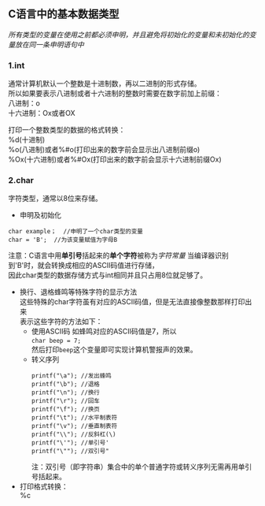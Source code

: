 ## C语言中的基本数据类型

*所有类型的变量在使用之前都必须申明，并且避免将初始化的变量和未初始化的变量放在同一条申明语句中*

### 1.int
通常计算机默认一个整数是十进制数，再以二进制的形式存储。  
所以如果要表示八进制或者十六进制的整数时需要在数字前加上前缀：  
八进制：o  
十六进制：Ox或者OX  

打印一个整数类型的数据的格式转换：  
%d(十进制)  
%o(八进制)或者%#o(打印出来的数字前会显示出八进制前缀o)      
%Ox(十六进制)或者%#Ox(打印出来的数字前会显示十六进制前缀Ox)  

### 2.char
字符类型，通常以8位来存储。  
- 申明及初始化  
```
char example；  //申明了一个char类型的变量  
char = 'B';  //为该变量赋值为字母B
```  

注意：C语言中用**单引号**括起来的**单个字符**被称为*字符常量* 
当编译器识别到'B'时，就会转换成相应的ASCII码值进行存储，  
因此char类型的数据存储方式与int相同并且只占用8位就足够了。  

- 换行、退格蜂鸣等特殊字符的显示方法  
这些特殊的char字符虽有对应的ASCII码值，但是无法直接像整数那样打印出来  
表示这些字符的方法如下：  
    - 使用ASCII码
		如蜂鸣对应的ASCII码值是7，所以  
		`char beep = 7;`  
		然后打印`beep`这个变量即可实现计算机警报声的效果。  
	- 转义序列
		```
		printf("\a"); //发出蜂鸣
		printf("\b"); //退格
		printf("\n"); //换行
		printf("\r"); //回车
		printf("\f"); //换页
		printf("\t"); //水平制表符
		printf("\v"); //垂直制表符
		printf("\\"); //反斜杠(\)
		printf("\'"); //单引号'
		printf("\""); //双引号"
		``` 
		注：双引号（即字符串）集合中的单个普通字符或转义序列无需再用单引号括起来。  
- 打印格式转换：  
%c